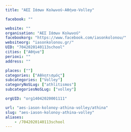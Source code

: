 ```yaml
---
title: "ΑΕΣ Ιάσων Κολωνού-Αθήνα-Volley"

facebook: ""

website: ""
organisation: "ΑΕΣ Ιάσων Κολωνού"
facebookorg: "https://www.facebook.com/iasonkolonou/"
websiteorg: "iasonkolonou.gr/"
UID: "7042020140113school"
cities: ["Αθήνα"]
perioxi: ""
address: ""

places: [""]
categories: ["Αθλητισμός"]
subcategories: ["Volley"]
categoryNoSLug: ["athlitismos"]
subcategoriesNoSLug: ["volley"]

orgUID: "org14042020001111"

url: "aes-iason-kolonoy-athina-volley/athina"
slug: "aes-iason-kolonoy-athina-volley"
aliases:
    - /7042020140113school
---
```





